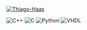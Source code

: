 [![Thiago-Haas](https://github-readme-stats.vercel.app/api/top-langs/?username=Thiago-Haas&hide=html&layout=compact&theme=dark)](https://github.com/Thiago-Haas/)

![C++](https://img.shields.io/badge/-C++-333333?style=flat&logo=C%2B%2B&logoColor=00599C)
![C](https://img.shields.io/badge/-C-333333?style=flat&logo=C&logoColor=00599C)
![Python](https://img.shields.io/badge/-Python-333333?style=flat&logo=Python&logoColor=00599C)
![VHDL](https://img.shields.io/badge/-VHDL-333333?style=flat&logo=VHDL&logoColor=00599C)

